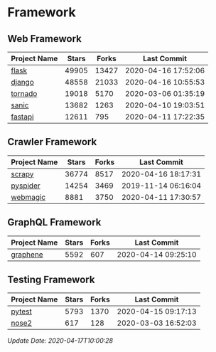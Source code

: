 # Framework

## Web Framework

| Project Name | Stars | Forks | Last Commit |
| ------------ | ----- | ----- | ----------- |
| [flask](https://github.com/pallets/flask) | 49905 | 13427 | 2020-04-16 17:52:06 |
| [django](https://github.com/django/django) | 48558 | 21033 | 2020-04-16 10:55:53 |
| [tornado](https://github.com/tornadoweb/tornado) | 19018 | 5170 | 2020-03-06 01:35:19 |
| [sanic](https://github.com/huge-success/sanic) | 13682 | 1263 | 2020-04-10 19:03:51 |
| [fastapi](https://github.com/tiangolo/fastapi) | 12611 | 795 | 2020-04-11 17:22:35 |

## Crawler Framework

| Project Name | Stars | Forks | Last Commit |
| ------------ | ----- | ----- | ----------- |
| [scrapy](https://github.com/scrapy/scrapy) | 36774 | 8517 | 2020-04-16 18:17:31 |
| [pyspider](https://github.com/binux/pyspider) | 14254 | 3469 | 2019-11-14 06:16:04 |
| [webmagic](https://github.com/code4craft/webmagic) | 8881 | 3750 | 2020-04-11 17:30:57 |

## GraphQL Framework

| Project Name | Stars | Forks | Last Commit |
| ------------ | ----- | ----- | ----------- |
| [graphene](https://github.com/graphql-python/graphene) | 5592 | 607 | 2020-04-14 09:25:10 |

## Testing Framework

| Project Name | Stars | Forks | Last Commit |
| ------------ | ----- | ----- | ----------- |
| [pytest](https://github.com/pytest-dev/pytest) | 5793 | 1370 | 2020-04-15 09:17:13 |
| [nose2](https://github.com/nose-devs/nose2) | 617 | 128 | 2020-03-03 16:52:03 |

*Update Date: 2020-04-17T10:00:28*